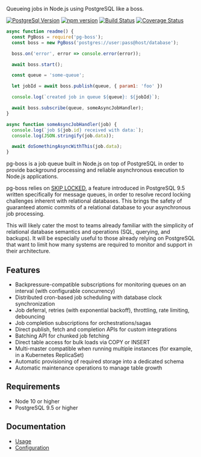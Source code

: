 Queueing jobs in Node.js using PostgreSQL like a boss.

[![PostgreSql Version](https://img.shields.io/badge/PostgreSQL-9.5+-blue.svg?maxAge=2592000)](http://www.postgresql.org)
[![npm version](https://badge.fury.io/js/pg-boss.svg)](https://badge.fury.io/js/pg-boss)
[![Build Status](https://travis-ci.org/timgit/pg-boss.svg?branch=master)](https://travis-ci.org/timgit/pg-boss)
[![Coverage Status](https://coveralls.io/repos/github/timgit/pg-boss/badge.svg?branch=master)](https://coveralls.io/github/timgit/pg-boss?branch=master)

```js
async function readme() {
  const PgBoss = require('pg-boss');
  const boss = new PgBoss('postgres://user:pass@host/database');

  boss.on('error', error => console.error(error));

  await boss.start();

  const queue = 'some-queue';

  let jobId = await boss.publish(queue, { param1: 'foo' })

  console.log(`created job in queue ${queue}: ${jobId}`);

  await boss.subscribe(queue, someAsyncJobHandler);
}

async function someAsyncJobHandler(job) {
  console.log(`job ${job.id} received with data:`);
  console.log(JSON.stringify(job.data));

  await doSomethingAsyncWithThis(job.data);
}
```

pg-boss is a job queue built in Node.js on top of PostgreSQL in order to provide background processing and reliable asynchronous execution to Node.js applications.

pg-boss relies on [SKIP LOCKED](http://blog.2ndquadrant.com/what-is-select-skip-locked-for-in-postgresql-9-5), a feature introduced in PostgreSQL 9.5 written specifically for message queues, in order to resolve record locking challenges inherent with relational databases. This brings the safety of guaranteed atomic commits of a relational database to your asynchronous job processing.

This will likely cater the most to teams already familiar with the simplicity of relational database semantics and operations (SQL, querying, and backups). It will be especially useful to those already relying on PostgreSQL that want to limit how many systems are required to monitor and support in their architecture.

## Features
* Backpressure-compatible subscriptions for monitoring queues on an interval (with configurable concurrency)
* Distributed cron-based job scheduling with database clock synchronization
* Job deferral, retries (with exponential backoff), throttling, rate limiting, debouncing
* Job completion subscriptions for orchestrations/sagas
* Direct publish, fetch and completion APIs for custom integrations
* Batching API for chunked job fetching
* Direct table access for bulk loads via COPY or INSERT
* Multi-master compatible when running multiple instances (for example, in a Kubernetes ReplicaSet)
* Automatic provisioning of required storage into a dedicated schema
* Automatic maintenance operations to manage table growth

## Requirements
* Node 10 or higher
* PostgreSQL 9.5 or higher

## Documentation
* [Usage](docs/usage.md)
* [Configuration](docs/configuration.md)
